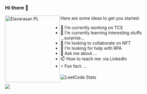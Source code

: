 ### Hi there 👋
<img align="left" width="180" height="220" alt="Elavarasan PL" src="https://sdk.bitmoji.com/render/panel/3faabf1c-92b3-4440-82bd-08cb39072a51-d6f8ff2b-7859-4922-8946-78b5940c25cf-v1.png?transparent=1&palette=1"/>

Here are some ideas to get you started:

- 🔭 I’m currently working on TCS
- 🌱 I’m currently learning interesting stuffs ...surprise...
- 👯 I’m looking to collaborate on NFT
- 🤔 I’m looking for help with RPA
- 💬 Ask me about ...
- 📫 How to reach me: via LinkedIn
- ⚡ Fun fact: ...

![LeetCode Stats](https://leetcode.card.workers.dev/sundarelavarasan?theme=dark&font=milonga&extension=null)

<div><img src="https://github-readme-stats.vercel.app/api/top-langs/?username=eragon11&theme=dark" /></div>

